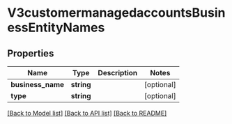 # V3customermanagedaccountsBusinessEntityNames

## Properties
Name | Type | Description | Notes
------------ | ------------- | ------------- | -------------
**business_name** | **string** |  | [optional] 
**type** | **string** |  | [optional] 

[[Back to Model list]](../README.md#documentation-for-models) [[Back to API list]](../README.md#documentation-for-api-endpoints) [[Back to README]](../README.md)


